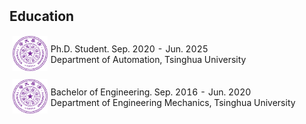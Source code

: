 <h2 style="margin: 2px 0px 10px;">Education</h2>

<div>
<table style="width:100%;border:none;border-spacing:0px;border-collapse:separate;margin-right:auto;margin-left:auto">
  
<tr>
<td style="padding:5px;width:12%;vertical-align:middle;border:none" align="center">
<img width="100" src="./assets/img/tsinghua.png"/> 
</td>
<td style="padding:0px;width:80%;vertical-align:middle;border: none" align="left">
Ph.D. Student. Sep. 2020 - Jun. 2025<br>
Department of Automation, Tsinghua University<br>
</td>
</tr>

<tr>
<td style="padding:5px;width:12%;vertical-align:middle;border:none" align="center">
<img width="100" src="./assets/img/tsinghua.png"/> 
</td>
<td style="padding:0px;width:80%;vertical-align:middle;border: none" align="left">
Bachelor of Engineering. Sep. 2016 - Jun. 2020<br>
Department of Engineering Mechanics, Tsinghua University<br>
</td>
</tr>

</table>    
</div>
  



